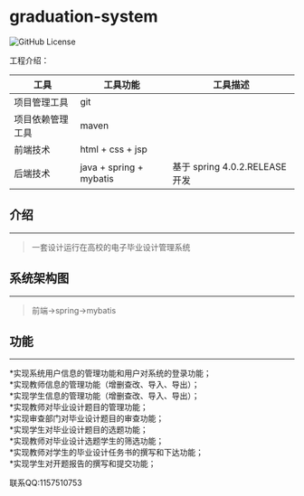 # graduation-system

![GitHub License](https://img.shields.io/github/license/huangjunjie/graduation-system)

工程介绍：

| 工具       | 工具功能                    | 工具描述                        |
|----------|-------------------------|-----------------------------|
| 项目管理工具   | git                     |                             |
| 项目依赖管理工具 | maven                   |                             |
| 前端技术     | html + css + jsp        |                             |
| 后端技术     | java + spring + mybatis | 基于 spring 4.0.2.RELEASE  开发 |

## 介绍
---------------
> 一套设计运行在高校的电子毕业设计管理系统<br>

## 系统架构图
--------------
> 前端->spring->mybatis<br>

## 功能
-------------
*实现系统用户信息的管理功能和用户对系统的登录功能；<br>
*实现教师信息的管理功能（增删查改、导入、导出）；<br>
*实现学生信息的管理功能（增删查改、导入、导出）；<br>
*实现教师对毕业设计题目的管理功能；<br>
*实现审查部门对毕业设计题目的审查功能；<br>
*实现学生对毕业设计题目的选题功能；<br>
*实现教师对毕业设计选题学生的筛选功能；<br>
*实现教师对学生的毕业设计任务书的撰写和下达功能；<br>
*实现学生对开题报告的撰写和提交功能；<br>

联系QQ:1157510753<br>
